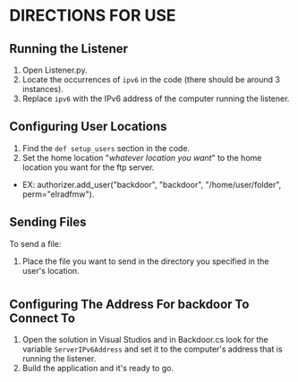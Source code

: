 # DIRECTIONS FOR USE

## Running the Listener

1. Open Listener.py.
2. Locate the occurrences of `ipv6` in the code (there should be around 3 instances).
3. Replace `ipv6` with the IPv6 address of the computer running the listener.

## Configuring User Locations

1. Find the `def setup_users` section in the code.
2. Set the home location "*whatever location you want*" to the home location you want for the ftp server.
- EX: authorizer.add_user("backdoor", "backdoor", "/home/user/folder", perm="elradfmw").

## Sending Files

To send a file:

1. Place the file you want to send in the directory you specified in the user's location.
   
#

## Configuring The Address For backdoor To Connect To

1. Open the solution in Visual Studios and in Backdoor.cs look for the variable `ServerIPv6Address` and set it to the computer's address that is running the listener.
2. Build the application and it's ready to go.
